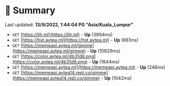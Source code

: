# 📖 Summary
Last updated: **13/9/2022, 1:44:04 PG "Asia/Kuala_Lumpur"**

- `GET` [https://lilr.ml](https://lilr.ml) - **Up** (3894ms)
- `GET` [https://hst.aytea.ml](https://hst.aytea.ml) - **Up** (661ms)
- `GET` [https://memeapi.aytea.ml/gimme](https://memeapi.aytea.ml/gimme) - **Up** (10629ms)
- `GET` [https://color.aytea.ml/4b31d6.png](https://color.aytea.ml/4b31d6.png) - **Up** (1844ms)
- `GET` [https://memeapi.aytea.ml](https://memeapi.aytea.ml) - **Up** (246ms)
- `GET` [https://memeapi.aytea14.repl.co/gimme](https://memeapi.aytea14.repl.co/gimme) - **Up** (1042ms)
